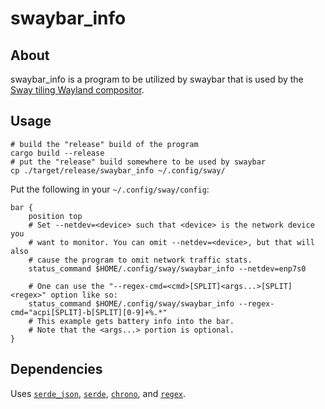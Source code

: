 # swaybar\_info

## About

swaybar\_info is a program to be utilized by swaybar that is used by the [Sway
tiling Wayland compositor](https://swaywm.org).

## Usage

    # build the "release" build of the program
    cargo build --release
    # put the "release" build somewhere to be used by swaybar
    cp ./target/release/swaybar_info ~/.config/sway/

Put the following in your `~/.config/sway/config`:

    bar {
        position top
        # Set --netdev=<device> such that <device> is the network device you
        # want to monitor. You can omit --netdev=<device>, but that will also
        # cause the program to omit network traffic stats.
        status_command $HOME/.config/sway/swaybar_info --netdev=enp7s0

        # One can use the "--regex-cmd=<cmd>[SPLIT]<args...>[SPLIT]<regex>" option like so:
        status_command $HOME/.config/sway/swaybar_info --regex-cmd="acpi[SPLIT]-b[SPLIT][0-9]+%.*"
        # This example gets battery info into the bar.
        # Note that the <args...> portion is optional.
    }

## Dependencies

Uses [`serde_json`](https://crates.io/crates/serde_json),
[`serde`](https://crates.io/crates/serde),
[`chrono`](https://crates.io/crates/chrono),
and [`regex`](https://crates.io/crates/regex).
